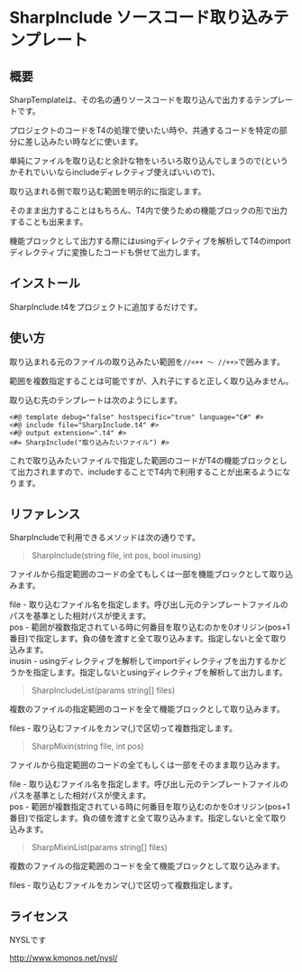 ﻿SharpInclude    ソースコード取り込みテンプレート
====

概要
----

SharpTemplateは、その名の通りソースコードを取り込んで出力するテンプレートです。

プロジェクトのコードをT4の処理で使いたい時や、共通するコードを特定の部分に差し込みたい時などに使います。

単純にファイルを取り込むと余計な物をいろいろ取り込んでしまうので(というかそれでいいならincludeディレクティブ使えばいいので)、

取り込まれる側で取り込む範囲を明示的に指定します。

そのまま出力することはもちろん、T4内で使うための機能ブロックの形で出力することも出来ます。

機能ブロックとして出力する際にはusingディレクティブを解析してT4のimportディレクティブに変換したコードも併せて出力します。


インストール
----

SharpInclude.t4をプロジェクトに追加するだけです。


使い方
----

取り込まれる元のファイルの取り込みたい範囲を```//<++ ～ //++>```で囲みます。

範囲を複数指定することは可能ですが、入れ子にすると正しく取り込みません。

取り込む先のテンプレートは次のようにします。

    <#@ template debug="false" hostspecific="true" language="C#" #>
    <#@ include file="SharpInclude.t4" #>
	<#@ output extension=".t4" #>
    <#= SharpInclude("取り込みたいファイル") #>

これで取り込みたいファイルで指定した範囲のコードがT4の機能ブロックとして出力されますので、includeすることでT4内で利用することが出来るようになります。


リファレンス
----

SharpIncludeで利用できるメソッドは次の通りです。

>SharpInclude(string file, int pos, bool inusing)

ファイルから指定範囲のコードの全てもしくは一部を機能ブロックとして取り込みます。

file - 取り込むファイル名を指定します。呼び出し元のテンプレートファイルのパスを基準とした相対パスが使えます。<br/>
pos - 範囲が複数指定されている時に何番目を取り込むのかを0オリジン(pos+1番目)で指定します。負の値を渡すと全て取り込みます。指定しないと全て取り込みます。<br/>
inusin - usingディレクティブを解析してimportディレクティブを出力するかどうかを指定します。指定しないとusingディレクティブを解析して出力します。


>SharpIncludeList(params string[] files)

複数のファイルの指定範囲のコードを全て機能ブロックとして取り込みます。

files - 取り込むファイルをカンマ(,)で区切って複数指定します。


>SharpMixin(string file, int pos)

ファイルから指定範囲のコードの全てもしくは一部をそのまま取り込みます。

file - 取り込むファイル名を指定します。呼び出し元のテンプレートファイルのパスを基準とした相対パスが使えます。<br />
pos - 範囲が複数指定されている時に何番目を取り込むのかを0オリジン(pos+1番目)で指定します。負の値を渡すと全て取り込みます。指定しないと全て取り込みます。


>SharpMixinList(params string[] files)

複数のファイルの指定範囲のコードを全て機能ブロックとして取り込みます。

files - 取り込むファイルをカンマ(,)で区切って複数指定します。


ライセンス
-----

NYSLです

http://www.kmonos.net/nysl/